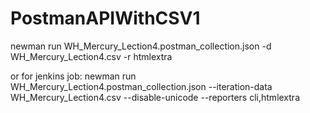 # PostmanAPIWithCSV1
newman run WH_Mercury_Lection4.postman_collection.json -d WH_Mercury_Lection4.csv -r htmlextra

or for jenkins job:
newman run WH_Mercury_Lection4.postman_collection.json --iteration-data WH_Mercury_Lection4.csv --disable-unicode --reporters cli,htmlextra
